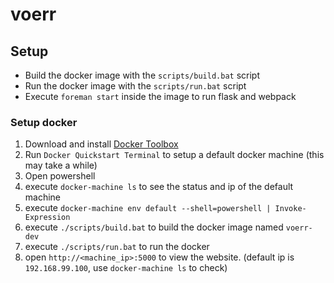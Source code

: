 # voerr



## Setup

* Build the docker image with the `scripts/build.bat` script 
* Run the docker image with the `scripts/run.bat` script
* Execute `foreman start` inside the image to run flask and webpack

### Setup docker

1. Download and install [Docker Toolbox](https://www.docker.com/toolbox)  
2. Run `Docker Quickstart Terminal` to setup a default docker machine (this may take a while)  
3. Open powershell  
4. execute `docker-machine ls` to see the status and ip of the default machine  
5. execute `docker-machine env default --shell=powershell | Invoke-Expression`  
6. execute `./scripts/build.bat` to build the docker image named `voerr-dev`  
7. execute `./scripts/run.bat` to run the docker  
8. open `http://<machine_ip>:5000` to view the website. (default ip is `192.168.99.100`, use `docker-machine ls` to check)